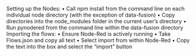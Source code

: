 Setting up the Nodes:
•	Call npm install from the command line on each individual node directory (with the exception of data-fusion)
•	Copy directories into the node_modules folder in the current user’s directory
•	Run pynodered from the command line within the data-fusion directory
Importing the flows:
•	Ensure Node-Red is actively running
•	Take Flows.json and copy all text
•	Select import from within Node-Red
•	Copy the text into the box and select the “import” button

